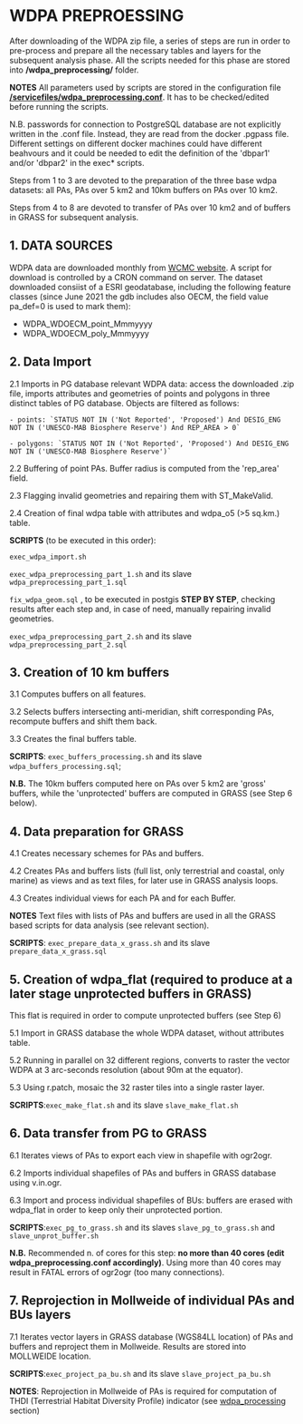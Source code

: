 # WDPA PREPROESSING

After downloading of the WDPA zip file, a series of steps are run in order to pre-process and prepare all the necessary tables and layers for the subsequent analysis phase. All the scripts needed for this phase are stored into **/wdpa\_preprocessing/** folder.

**NOTES**
All parameters used by scripts are stored in the configuration file **[/servicefiles/wdpa\_preprocessing.conf](/servicefiles/wdpa\_preprocessing.conf)**. It has to be checked/edited before running the scripts.

N.B. passwords for connection to PostgreSQL database are not explicitly written  in the .conf file. Instead, they are read from the docker .pgpass file. Different settings on different docker machines could have different beahvours and it could be needed to edit the definition of the 'dbpar1' and/or 'dbpar2' in the exec* scripts.

Steps from 1 to 3 are devoted to the preparation of the three base wdpa datasets: all PAs, PAs over 5 km2 and 10km buffers on PAs over 10 km2.

Steps from 4 to 8 are devoted to transfer of  PAs over 10 km2 and of buffers in GRASS for subsequent analysis.


## **1. DATA SOURCES**

WDPA data are downloaded monthly from [WCMC website](www.protected_planet.net). A script for download is controlled by a CRON command on server.
The dataset downloaded consiist of a ESRI geodatabase, including the following feature classes (since June 2021 the gdb includes also OECM, the field value pa_def=0 is used to mark them):

+  WDPA_WDOECM_point_Mmmyyyy
+  WDPA_WDOECM_poly_Mmmyyyy


## **2. Data Import**

  2.1 Imports in PG database relevant WDPA data: access the downloaded .zip file, imports attributes and geometries of points and polygons in three distinct tables of PG database.
   Objects are filtered as follows:
	
    - points: `STATUS NOT IN ('Not Reported', 'Proposed') And DESIG_ENG NOT IN ('UNESCO-MAB Biosphere Reserve') And REP_AREA > 0`
	
    - polygons: `STATUS NOT IN ('Not Reported', 'Proposed') And DESIG_ENG NOT IN ('UNESCO-MAB Biosphere Reserve')`
	
  2.2 Buffering of point PAs. Buffer radius is computed from the 'rep_area' field.

  2.3 Flagging invalid geometries and repairing them with ST_MakeValid.

  2.4 Creation of final wdpa table with attributes and wdpa_o5 (>5 sq.km.) table.

**SCRIPTS** (to be executed in this order): 

`exec_wdpa_import.sh`

`exec_wdpa_preprocessing_part_1.sh` and its slave `wdpa_preprocessing_part_1.sql`

`fix_wdpa_geom.sql` , to be executed in postgis **STEP BY STEP**, checking results after each step and, in case of need, manually repairing invalid geometries.

`exec_wdpa_preprocessing_part_2.sh` and its slave `wdpa_preprocessing_part_2.sql`

## **3. Creation of 10 km buffers**

  3.1 Computes buffers on all features.

  3.2 Selects buffers intersecting anti-meridian, shift corresponding PAs, recompute buffers and shift them back.

  3.3 Creates the final buffers table.

**SCRIPTS**: `exec_buffers_processing.sh` and its slave `wdpa_buffers_processing.sql`; 

**N.B.** The 10km buffers computed here on PAs over 5 km2 are 'gross' buffers, while the 'unprotected' buffers are computed in GRASS (see Step 6 below).


## **4. Data preparation for GRASS**
 
  4.1 Creates necessary schemes for PAs and buffers.

  4.2 Creates PAs and buffers lists (full list, only terrestrial and coastal, only marine) as views and as text files, for later use in GRASS analysis loops.

  4.3 Creates individual views for each PA and for each Buffer.

**NOTES**
Text files with lists of PAs and buffers are used in all the GRASS based scripts for data analysis (see relevant section).

**SCRIPTS**: `exec_prepare_data_x_grass.sh` and its slave `prepare_data_x_grass.sql`

## **5. Creation of wdpa_flat** (required to produce at a later stage unprotected buffers in GRASS)
This flat is required in order to compute unprotected buffers (see Step 6)

  5.1 Import in GRASS database the whole WDPA dataset, without attributes table.

  5.2 Running in parallel on 32 different regions, converts to raster the vector WDPA at 3 arc-seconds resolution (about 90m at the equator).

  5.3 Using r.patch, mosaic the 32 raster tiles into a single raster layer.

**SCRIPTS**:`exec_make_flat.sh` and its slave `slave_make_flat.sh`

## **6. Data transfer from PG to GRASS**

  6.1 Iterates views of PAs to export each view in shapefile with ogr2ogr.

  6.2	Imports individual shapefiles of PAs and buffers in GRASS database using v.in.ogr.

  6.3 Import and process individual shapefiles of BUs: buffers are erased with wdpa_flat in order to keep only their unprotected portion.

**SCRIPTS**:`exec_pg_to_grass.sh` and its slaves `slave_pg_to_grass.sh` and `slave_unprot_buffer.sh`

**N.B.** Recommended n. of cores for this step: **no more than 40 cores (edit wdpa_preprocessing.conf accordingly)**. Using more than 40 cores may result in FATAL errors of ogr2ogr (too many connections).

## **7. Reprojection in Mollweide of individual PAs and BUs layers** 

  7.1 Iterates vector layers in GRASS database (WGS84LL location) of PAs and buffers and reproject them in Mollweide. Results are stored into MOLLWEIDE location.

**SCRIPTS**:`exec_project_pa_bu.sh` and its slave `slave_project_pa_bu.sh`

**NOTES**: Reprojection in Mollweide of PAs is required for computation of THDI (Terrestrial Habitat Diversity Profile) indicator (see [wdpa_processing](/wdpa_processing/#THDI)  section)